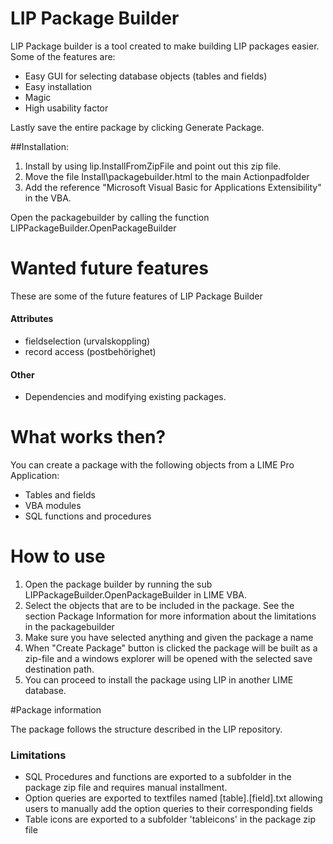 # LIP Package Builder

LIP Package builder is a tool created to make building LIP packages easier.
Some of the features are: 

  - Easy GUI for selecting database objects (tables and fields)
  - Easy installation
  - Magic
  - High usability factor

Lastly save the entire package by clicking Generate Package.

##Installation:
1. Install by using lip.InstallFromZipFile and point out this zip file.
2. Move the file Install\packagebuilder.html to the main Actionpadfolder
3. Add the reference "Microsoft Visual Basic for Applications Extensibility" in the VBA.

Open the packagebuilder by calling the function LIPPackageBuilder.OpenPackageBuilder


# Wanted future features
These are some of the future features of LIP Package Builder

#### Attributes
- fieldselection (urvalskoppling)
- record access (postbehörighet)


#### Other
- Dependencies and modifying existing packages.

# What works then?
You can create a package with the following objects from a LIME Pro Application:
- Tables and fields
- VBA modules
- SQL functions and procedures


# How to use
1. Open the package builder by running the sub LIPPackageBuilder.OpenPackageBuilder in LIME VBA.
2. Select the objects that are to be included in the package. See the section Package Information for more information about the limitations in the packagebuilder
3. Make sure you have selected anything and given the package a name
4. When "Create Package" button is clicked the package will be built as a zip-file and a windows explorer will be opened with the selected save destination path.
5. You can proceed to install the package using LIP in another LIME database.


#Package information

The package follows the structure described in the LIP repository. 

### Limitations
- SQL Procedures and functions are exported to a subfolder in the package zip file and requires manual installment.
- Option queries are exported to textfiles named [table].[field].txt allowing users to manually add the option queries to their corresponding fields
- Table icons are exported to a subfolder 'tableicons' in the package zip file



